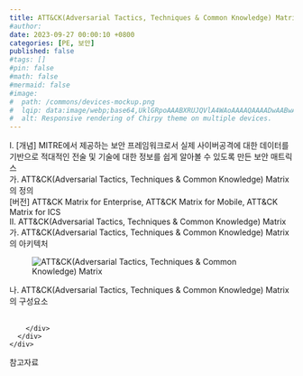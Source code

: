```yaml
---
title: ATT&CK(Adversarial Tactics, Techniques & Common Knowledge) Matrix
#author: 
date: 2023-09-27 00:00:10 +0800
categories: [PE, 보안]
published: false
#tags: []
#pin: false
#math: false
#mermaid: false
#image:
#  path: /commons/devices-mockup.png
#  lqip: data:image/webp;base64,UklGRpoAAABXRUJQVlA4WAoAAAAQAAAADwAABwAAQUxQSDIAAAARL0AmbZurmr57yyIiqE8oiG0bejIYEQTgqiDA9vqnsUSI6H+oAERp2HZ65qP/VIAWAFZQOCBCAAAA8AEAnQEqEAAIAAVAfCWkAALp8sF8rgRgAP7o9FDvMCkMde9PK7euH5M1m6VWoDXf2FkP3BqV0ZYbO6NA/VFIAAAA
#  alt: Responsive rendering of Chirpy theme on multiple devices.
---
```


<div class="post-wrap">
  <div class="para">
    <div class="para-title">
      I. [개념] MITRE에서 제공하는 보안 프레임워크로서 실제 사이버공격에 대한 데이터를 기반으로 적대적인 전술 및 기술에 대한 정보를 쉽게 알아볼 수 있도록 만든 보안 매트릭스
    </div>
    <div class="para-cntnt">
      <div class="para">
        <div class="para-title">
          가. ATT&CK(Adversarial Tactics, Techniques & Common Knowledge) Matrix의 정의
        </div>
        <div class="para-cntnt">
          [버전] ATT&amp;CK Matrix for Enterprise, ATT&amp;CK Matrix for Mobile, ATT&amp;CK Matrix for ICS
        </div>
      </div>
    </div>
  </div>
  
  <div class="para">
    <div class="para-title">
      II. ATT&CK(Adversarial Tactics, Techniques & Common Knowledge) Matrix
    </div>
    <div class="para-cntnt">
      <div class="para">
        <div class="para-title">
          가. ATT&CK(Adversarial Tactics, Techniques & Common Knowledge) Matrix의 아키텍처
        </div>
        <div class="para-cntnt">
          <figure class="post-figure">
            <img src="/assets/img/posts/ATT&CK(Adversarial-Tactics,-Techniques-&-Common-Knowledge)-Matrix.png" alt="ATT&CK(Adversarial Tactics, Techniques & Common Knowledge) Matrix">
<!--            <figcaption>Source: Unveiling the Metaverse: Exploring Emerging Trends, Multifaceted Perspectives, and Future Challenges</figcaption>-->
          </figure>
        </div>
      </div>
      <div class="para">
        <div class="para-title">
          나. ATT&CK(Adversarial Tactics, Techniques & Common Knowledge) Matrix의 구성요소
        </div>
        <div class="para-cntnt">
          <table class="post-table">
          </table>
          
        </div>
      </div>
    </div>
  </div>

  <div class="refr-wrap">
    <div class="refr-title">
        참고자료
    </div>
    <ol class="refr-list">
    <!--    <li>(나현식, 최대선) <a target="_blank" href="https://scienceon.kisti.re.kr/commons/util/originalView.do?cn=JAKO202225948430499&oCn=JAKO202225948430499&dbt=JAKO&journal=NJOU00291864">메타버스 보안 위협 요소 및 대응 방안 검토</a></li>-->
    <!--    <li>(M. Uddin, S. Manickam, H. Ullah, M. Obaidat and A. Dandoush) <a target="_blank" href="https://ieeexplore.ieee.org/abstract/document/10138386">Unveiling the Metaverse: Exploring Emerging Trends, Multifaceted Perspectives, and Future Challenges</a></li>-->
    </ol>
  </div>
</div>
